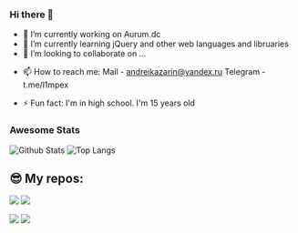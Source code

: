 ### Hi there 👋

<!--
**L1mPeX/L1mPeX** is a ✨ _special_ ✨ repository because its `README.md` (this file) appears on your GitHub profile. -->

- 🔭 I’m currently working on Aurum.dc
- 🌱 I’m currently learning jQuery and other web languages and libruaries
- 👯 I’m looking to collaborate on ...
<!-- - 🤔 I’m looking for help with ... -->
<!-- - 💬 Ask me about ... -->
- 📫 How to reach me: Mail - andreikazarin@yandex.ru
                      Telegram - t.me/l1mpex
<!-- - 😄 Pronouns: ...  -->
- ⚡ Fun fact: I'm in high school. I'm 15 years old

### Awesome Stats

![Github Stats](https://github-readme-stats.vercel.app/api?username=L1mPeX&count_private=true&show_icons=true&theme=radical)
![Top Langs](https://github-readme-stats.vercel.app/api/top-langs/?username=L1mPeX&hide=TeX&layout=compact&theme=radical)
## 😎 My repos:

[![](https://github-readme-stats.vercel.app/api/pin/?username=L1mPeX&theme=radical&repo=Horoscope-website)](https://github.com/L1mPeX/Horoscope-website)
[![](https://github-readme-stats.vercel.app/api/pin/?username=L1mPeX&theme=radical&repo=Referal-Bot)](https://github.com/L1mPeX/Referal-Bot)

[![](https://github-readme-stats.vercel.app/api/pin/?username=L1mPeX&theme=radical&repo=Casino-Bot)](https://github.com/L1mPeX/Casino-Bot)
[![](https://github-readme-stats.vercel.app/api/pin/?username=L1mPeX&theme=radical&repo=AutoSale-bot)](https://github.com/L1mPeX/AutoSale-bot)

